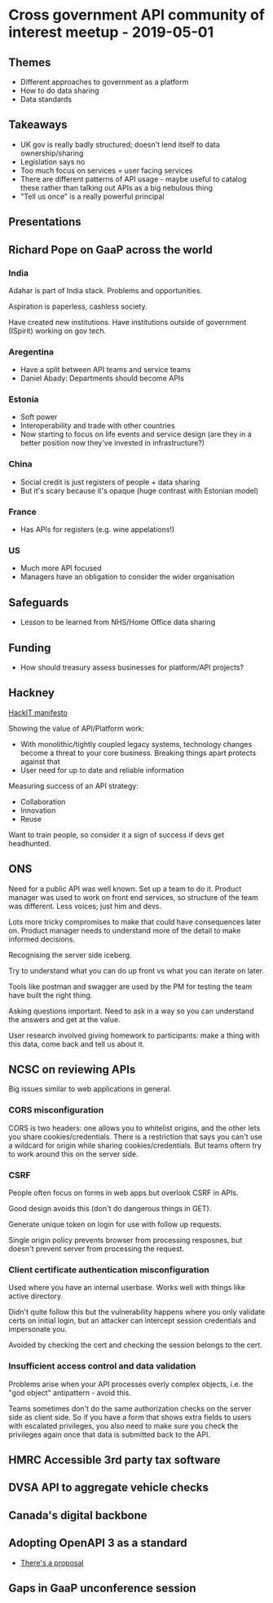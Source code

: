 # Cross government API community of interest meetup - 2019-05-01

## Themes
- Different approaches to government as a platform
- How to do data sharing
- Data standards

## Takeaways
- UK gov is really badly structured; doesn't lend itself to data ownership/sharing
- Legislation says no
- Too much focus on services = user facing services
- There are different patterns of API usage - maybe useful to catalog these rather than talking out APIs as a big nebulous thing
- "Tell us once" is a really powerful principal

## Presentations

## Richard Pope on GaaP across the world
### India
Adahar is part of India stack. Problems and opportunities.

Aspiration is paperless, cashless society.

Have created new institutions. Have institutions outside of government (ISpirit) working on gov tech.

### Aregentina
- Have a split between API teams and service teams
- Daniel Abady: Departments should become APIs
### Estonia
- Soft power
- Interoperability and trade with other countries
- Now starting to focus on life events and service design (are they in a better position now they've invested in infrastructure?)

### China
- Social credit is just registers of people + data sharing
- But it's scary because it's opaque (huge contrast with Estonian model)

### France
- Has APIs for registers (e.g. wine appelations!)

### US
- Much more API focused
- Managers have an obligation to consider the wider organisation

## Safeguards
- Lesson to be learned from NHS/Home Office data sharing

## Funding
- How should treasury assess businesses for platform/API projects?

## Hackney
[HackIT manifesto](https://hackit.org.uk/how-we-work/hackit-manifesto)

Showing the value of API/Platform work:
- With monolithic/tightly coupled legacy systems, technology changes become a threat to your core business. Breaking things apart protects against that
- User need for up to date and reliable information

Measuring success of an API strategy:
- Collaboration
- Innovation
- Reuse

Want to train people, so consider it a sign of success if devs get headhunted.

## ONS
Need for a public API was well known. Set up a team to do it. Product manager was used to work on front end services, so structure of the team was different. Less voices; just him and devs.

Lots more tricky compromises to make that could have consequences later on. Product manager needs to understand more of the detail to make informed decisions.

Recognising the server side iceberg.

Try to understand what you can do up front vs what you can iterate on later.

Tools like postman and swagger are used by the PM for testing the team have built the right thing.

Asking questions important. Need to ask in a way so you can understand the answers and get at the value.

User research involved giving homework to participants: make a thing with this data, come back and tell us about it.

## NCSC on reviewing APIs
Big issues similar to web applications in general.

### CORS misconfiguration

CORS is two headers: one allows you to whitelist origins, and the other lets you share cookies/credentials. There is a restriction that says you can't use a wildcard for origin while sharing cookies/credentials. But teams oftern try to work around this on the server side.

### CSRF

People often focus on forms in web apps but overlook CSRF in APIs.

Good design avoids this (don't do dangerous things in GET).

Generate unique token on login for use with follow up requests.

Single origin policy prevents browser from processing resposnes, but doesn't prevent server from processing the request.

### Client certificate authentication misconfiguration
Used where you have an internal userbase. Works well with things like active directory.

Didn't quite follow this but the vulnerability happens where you only validate certs on initial login, but an attacker can intercept session credentials and impersonate you.

Avoided by checking the cert and checking the session belongs to the cert.

### Insufficient access control and data validation
Problems arise when your API processes overly complex objects, i.e. the "god object" antipattern - avoid this.

Teams sometimes don't do the same authorization checks on the server side as client side. So if you have a form that shows extra fields to users with escalated privileges, you also need to make sure you check the privileges again once that data is submitted back to the API.

## HMRC Accessible 3rd party tax software

## DVSA API to aggregate vehicle checks

## Canada's digital backbone

## Adopting OpenAPI 3 as a standard
- [There's a proposal](https://github.com/alphagov/open-standards/issues/31#issuecomment-481684323)

## Gaps in GaaP unconference session
